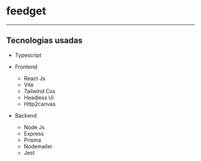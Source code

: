# feedget

---

## Tecnologias usadas

- Typescript

- Frontend
  - React Js
  - Vite
  - Tailwind Css
  - Headless Ui
  - Http2canvas

- Backend
  - Node Js
  - Express
  - Prisma
  - Nodemailer
  - Jest